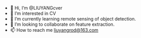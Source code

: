 - 👋 Hi, I’m @LIUYANGcver
- 👀 I’m interested in CV
- 🌱 I’m currently learning remote sensing of object detection.
- 💞️ I’m looking to collaborate on feature extraction.
- 📫 How to reach me liuyangrod@163.com

<!---
LIUYANGcver/LIUYANGcver is a ✨ special ✨ repository because its `README.md` (this file) appears on your GitHub profile.
You can click the Preview link to take a look at your changes.
--->
